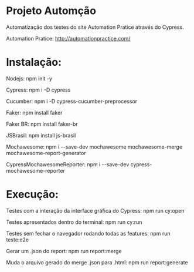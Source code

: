 # Projeto Automção 
Automatização dos testes do site Automation Pratice através do Cypress.

Automation Pratice: http://automationpractice.com/

# Instalação:

Nodejs: npm init -y

Cypress: npm i -D cypress

Cucumber: npm i -D cypress-cucumber-preprocessor

Faker: npm install faker

Faker BR: npm install faker-br

JSBrasil: npm install js-brasil

Mochawesome: npm i --save-dev mochawesome mochawesome-merge mochawesome-report-generator

CypressMochawesomeReporter: npm i --save-dev cypress-mochawesome-reporter

# Execução:

Testes com a interação da interface gráfica do Cypress: npm run cy:open

Testes apresentados dentro do terminal: npm run cy:run

Testes sem fechar o navegador rodando todas as features: npm run teste:e2e

Gerar um .json do report: npm run report:merge

Muda o arquivo gerado do merge .json para .html: npm run report:generate